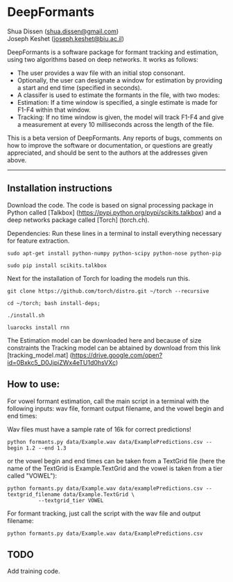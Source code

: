 DeepFormants
============

Shua Dissen (shua.dissen@gmail.com)            
Joseph Keshet (joseph.keshet@biu.ac.il)  


DeepFormants is a software package for formant tracking and estimation, using two algorithms based on deep networks. It works as follows:
* The user provides a wav file with an initial stop consonant. 
* Optionally, the user can designate a window for estimation by providing a start and end time (specified in seconds).
* A classifer is used to estimate the formants in the file, with two modes:
* Estimation: If a time window is specified, a single estimate is made for F1-F4 within that window. 
* Tracking: If no time window is given, the model will track F1-F4 and give a measurement at every 10 milliseconds across the length of the file.

This is a beta version of DeepFormants. Any reports of bugs, comments on how to improve the software or documentation, or questions are greatly appreciated, and should be sent to the authors at the addresses given above.

---


## Installation instructions

Download the code. The code is based on signal processing package in Python called [Talkbox] (https://pypi.python.org/pypi/scikits.talkbox) and a deep networks package called [Torch] (torch.ch).

Dependencies:
Run these lines in a terminal to install everything necessary for feature extraction.
```
sudo apt-get install python-numpy python-scipy python-nose python-pip

sudo pip install scikits.talkbox 
```
Next for the installation of Torch for loading the models run this.
```
git clone https://github.com/torch/distro.git ~/torch --recursive

cd ~/torch; bash install-deps;

./install.sh
```
```
luarocks install rnn
```
The Estimation model can be downloaded here and because of size constraints the Tracking model can be abtained by download from this link
[tracking_model.mat] (https://drive.google.com/open?id=0Bxkc5_D0JjpiZWx4eTU1d0hsVXc)

## How to use:

For vowel formant estimation, call the main script in a terminal with the following inputs: wav file, formant output filename, and the vowel begin and end times:

Wav files must have a sample rate of 16k for correct predictions!
```
python formants.py data/Example.wav data/ExamplePredictions.csv --begin 1.2 --end 1.3
```

or the vowel begin and end times can be taken from a TextGrid file (here the name of the TextGrid is Example.TextGrid and the vowel is taken from a tier called "VOWEL"):

```
python formants.py data/Example.wav data/examplePredictions.csv --textgrid_filename data/Example.TextGrid \
          --textgrid_tier VOWEL
```

For formant tracking, just call the script with the wav file and output filename:

```
python formants.py data/Example.wav data/ExamplePredictions.csv
```


## TODO

Add training code.


